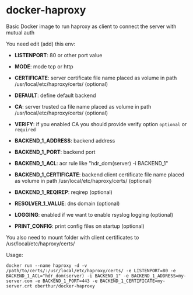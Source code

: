 # docker-haproxy
Basic Docker image to run haproxy as client to connect the server with mutual auth

You need edit (add) this env:
- **LISTENPORT**: 80 or other port value
- **MODE**: mode tcp or http
- **CERTIFICATE**: server certificate file name placed as volume in path /usr/local/etc/haproxy/certs/ (optional)
- **DEFAULT**: define default backend

- **CA**: server trusted ca file name placed as volume in path /usr/local/etc/haproxy/certs/ (optional)
- **VERIFY**: if you enabled CA you should provide verify option ```optional``` or ```required```

- **BACKEND_1_ADDRESS**: backend address
- **BACKEND_1_PORT**: backend port
- **BACKEND_1_ACL**: acr rule like "hdr_dom(server) -i BACKEND_1"
- **BACKEND_1_CERTIFICATE**: backend client certificate file name placed as volume in path /usr/local/etc/haproxy/certs/ (optional)
- **BACKEND_1_REQIREP**: reqirep (optional)

- **RESOLVER_1_VALUE**: dns domain (optional)

- **LOGGING**: enabled if we want to enable rsyslog logging (optional)
- **PRINT_CONFIG**: print config files on startup (optional)

You also need to mount folder with client certificates to /usr/local/etc/haproxy/certs/

Usage: 
```
docker run --name haproxy -d -v /path/to/certs/:/usr/local/etc/haproxy/certs/ -e LISTENPORT=80 -e BACKEND_1_ACL="hdr_dom(server) -i BACKEND_1" -e BACKEND_1_ADDRESS=my-server.com -e BACKEND_1_PORT=443 -e BACKEND_1_CERTIFICATE=my-server.crt oberthur/docker-haproxy
```
